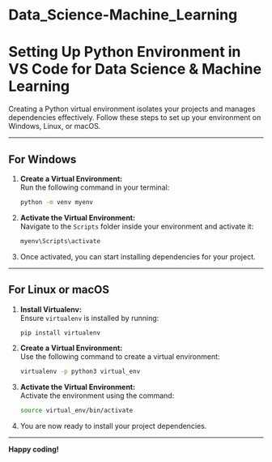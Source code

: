 # Data_Science-Machine_Learning

# Setting Up Python Environment in VS Code for Data Science & Machine Learning

Creating a Python virtual environment isolates your projects and manages dependencies effectively.
Follow these steps to set up your environment on Windows, Linux, or macOS.

---

## **For Windows**

1. **Create a Virtual Environment:**  
   Run the following command in your terminal:  
   ```bash
   python -m venv myenv
   ```

2. **Activate the Virtual Environment:**  
   Navigate to the `Scripts` folder inside your environment and activate it:  
   ```bash
   myenv\Scripts\activate
   ```

3. Once activated, you can start installing dependencies for your project.

---

## **For Linux or macOS**

1. **Install Virtualenv:**  
   Ensure `virtualenv` is installed by running:  
   ```bash
   pip install virtualenv
   ```

2. **Create a Virtual Environment:**  
   Use the following command to create a virtual environment:  
   ```bash
   virtualenv -p python3 virtual_env
   ```

3. **Activate the Virtual Environment:**  
   Activate the environment using the command:  
   ```bash
   source virtual_env/bin/activate
   ```

4. You are now ready to install your project dependencies.

---

**Happy coding!**




